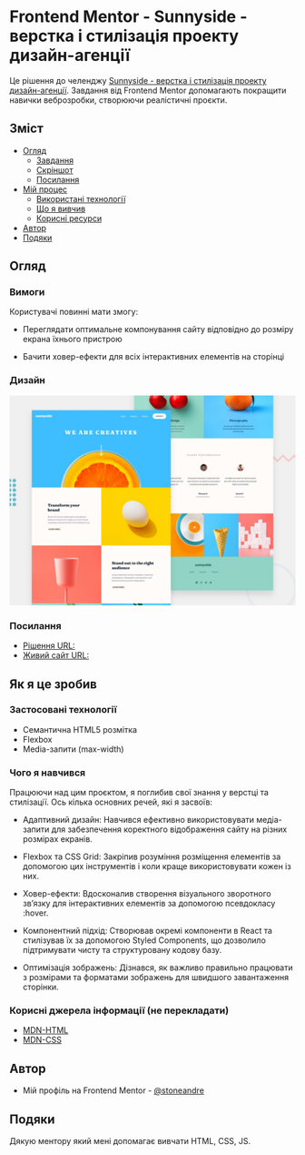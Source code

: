 # Frontend Mentor - Sunnyside - верстка і стилізація проекту дизайн-агенції

Це рішення до челенджу [Sunnyside - верстка і стилізація проекту дизайн-агенції](https://www.frontendmentor.io/challenges/sunnyside-agency-landing-page-7yVs3B6ef). Завдання від Frontend Mentor допомагають покращити навички веброзробки, створюючи реалістичні проєкти.

## Зміст

- [Огляд](#огляд)
  - [Завдання](https://www.frontendmentor.io/challenges/agency-landing-page-7yVs3B6ef)
  - [Скріншот](#дизайн)
  - [Посилання](#посилання)
- [Мій процес](#як-я-це-зробив)
  - [Використані технології](#застосовані-технології)
  - [Що я вивчив](#чого-я-навчився)
  - [Корисні ресурси](#корисні-ресурси)
- [Автор](#автор)
- [Подяки](#подяки)

## Огляд

### Вимоги

Користувачі повинні мати змогу:

-	Переглядати оптимальне компонування сайту відповідно до розміру екрана їхнього пристрою

-	Бачити ховер-ефекти для всіх інтерактивних елементів на сторінці

### Дизайн

![](./readme-img/desktop-preview.jpg)

### Посилання

- [Рішення URL:](https://github.com/stoneandre/sunnyside-agency)
- [Живий сайт URL:](https://stoneandre.github.io/sunnyside-agency/)

## Як я це зробив

### Застосовані технології

- Семантична HTML5 розмітка
- Flexbox
- Media-запити (max-width)

### Чого я навчився

Працюючи над цим проєктом, я поглибив свої знання у верстці та стилізації. Ось кілька основних речей, які я засвоїв:

- Адаптивний дизайн: Навчився ефективно використовувати медіа-запити для забезпечення коректного відображення сайту на різних розмірах екранів.

-	Flexbox та CSS Grid: Закріпив розуміння розміщення елементів за допомогою цих інструментів і коли краще використовувати кожен із них.

-	Ховер-ефекти: Вдосконалив створення візуального зворотного зв’язку для інтерактивних елементів за допомогою псевдокласу :hover.

-	Компонентний підхід: Створював окремі компоненти в React та стилізував їх за допомогою Styled Components, що дозволило підтримувати чисту та структуровану кодову базу.

-	Оптимізація зображень: Дізнався, як важливо правильно працювати з розмірами та форматами зображень для швидшого завантаження сторінки.

### Корисні джерела інформації (не перекладати)

- [MDN-HTML](https://developer.mozilla.org/en-US/docs/Web/HTML)
- [MDN-CSS](https://developer.mozilla.org/en-US/docs/Web/CSS)

## Автор

- Мій профіль на Frontend Mentor - [@stoneandre](https://www.frontendmentor.io/profile/stoneandre)

## Подяки

Дякую ментору який мені допомагає вивчати HTML, CSS, JS.
